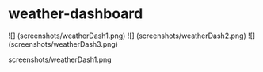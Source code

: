 # weather-dashboard
![] (screenshots/weatherDash1.png)
![] (screenshots/weatherDash2.png)
![] (screenshots/weatherDash3.png)

screenshots/weatherDash1.png

